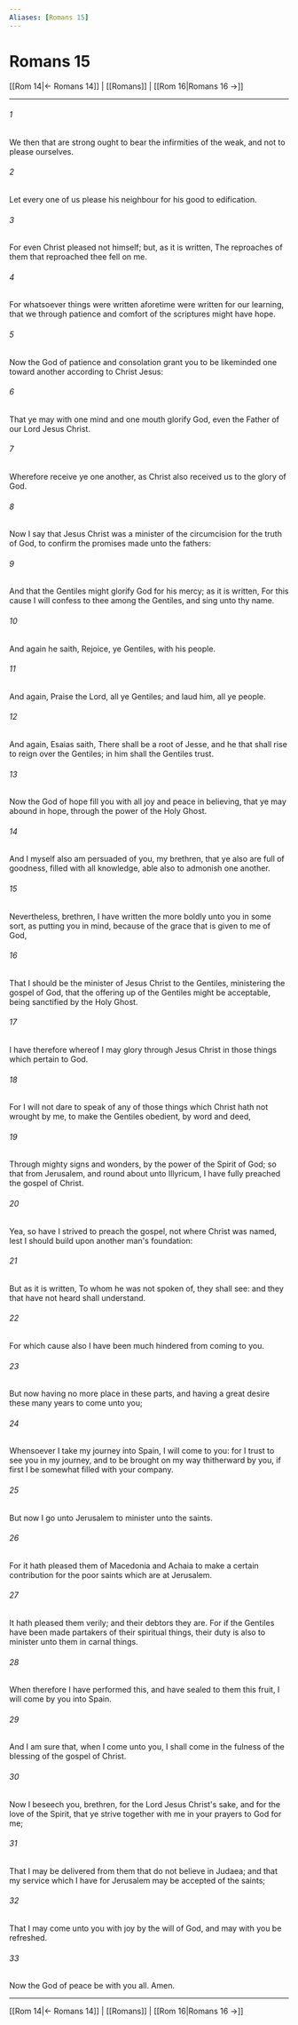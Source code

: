 ```yaml
---
Aliases: [Romans 15]
---
```

# Romans 15

[[Rom 14|← Romans 14]] | [[Romans]] | [[Rom 16|Romans 16 →]]
***



###### 1 
We then that are strong ought to bear the infirmities of the weak, and not to please ourselves. 

###### 2 
Let every one of us please his neighbour for his good to edification. 

###### 3 
For even Christ pleased not himself; but, as it is written, The reproaches of them that reproached thee fell on me. 

###### 4 
For whatsoever things were written aforetime were written for our learning, that we through patience and comfort of the scriptures might have hope. 

###### 5 
Now the God of patience and consolation grant you to be likeminded one toward another according to Christ Jesus: 

###### 6 
That ye may with one mind and one mouth glorify God, even the Father of our Lord Jesus Christ. 

###### 7 
Wherefore receive ye one another, as Christ also received us to the glory of God. 

###### 8 
Now I say that Jesus Christ was a minister of the circumcision for the truth of God, to confirm the promises made unto the fathers: 

###### 9 
And that the Gentiles might glorify God for his mercy; as it is written, For this cause I will confess to thee among the Gentiles, and sing unto thy name. 

###### 10 
And again he saith, Rejoice, ye Gentiles, with his people. 

###### 11 
And again, Praise the Lord, all ye Gentiles; and laud him, all ye people. 

###### 12 
And again, Esaias saith, There shall be a root of Jesse, and he that shall rise to reign over the Gentiles; in him shall the Gentiles trust. 

###### 13 
Now the God of hope fill you with all joy and peace in believing, that ye may abound in hope, through the power of the Holy Ghost. 

###### 14 
And I myself also am persuaded of you, my brethren, that ye also are full of goodness, filled with all knowledge, able also to admonish one another. 

###### 15 
Nevertheless, brethren, I have written the more boldly unto you in some sort, as putting you in mind, because of the grace that is given to me of God, 

###### 16 
That I should be the minister of Jesus Christ to the Gentiles, ministering the gospel of God, that the offering up of the Gentiles might be acceptable, being sanctified by the Holy Ghost. 

###### 17 
I have therefore whereof I may glory through Jesus Christ in those things which pertain to God. 

###### 18 
For I will not dare to speak of any of those things which Christ hath not wrought by me, to make the Gentiles obedient, by word and deed, 

###### 19 
Through mighty signs and wonders, by the power of the Spirit of God; so that from Jerusalem, and round about unto Illyricum, I have fully preached the gospel of Christ. 

###### 20 
Yea, so have I strived to preach the gospel, not where Christ was named, lest I should build upon another man's foundation: 

###### 21 
But as it is written, To whom he was not spoken of, they shall see: and they that have not heard shall understand. 

###### 22 
For which cause also I have been much hindered from coming to you. 

###### 23 
But now having no more place in these parts, and having a great desire these many years to come unto you; 

###### 24 
Whensoever I take my journey into Spain, I will come to you: for I trust to see you in my journey, and to be brought on my way thitherward by you, if first I be somewhat filled with your company. 

###### 25 
But now I go unto Jerusalem to minister unto the saints. 

###### 26 
For it hath pleased them of Macedonia and Achaia to make a certain contribution for the poor saints which are at Jerusalem. 

###### 27 
It hath pleased them verily; and their debtors they are. For if the Gentiles have been made partakers of their spiritual things, their duty is also to minister unto them in carnal things. 

###### 28 
When therefore I have performed this, and have sealed to them this fruit, I will come by you into Spain. 

###### 29 
And I am sure that, when I come unto you, I shall come in the fulness of the blessing of the gospel of Christ. 

###### 30 
Now I beseech you, brethren, for the Lord Jesus Christ's sake, and for the love of the Spirit, that ye strive together with me in your prayers to God for me; 

###### 31 
That I may be delivered from them that do not believe in Judaea; and that my service which I have for Jerusalem may be accepted of the saints; 

###### 32 
That I may come unto you with joy by the will of God, and may with you be refreshed. 

###### 33 
Now the God of peace be with you all. Amen.

***
[[Rom 14|← Romans 14]] | [[Romans]] | [[Rom 16|Romans 16 →]]
